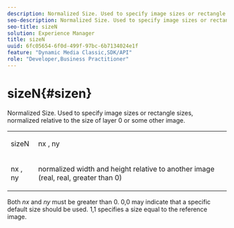 ```yaml
---
description: Normalized Size. Used to specify image sizes or rectangle sizes, normalized relative to the size of layer 0 or some other image.
seo-description: Normalized Size. Used to specify image sizes or rectangle sizes, normalized relative to the size of layer 0 or some other image.
seo-title: sizeN
solution: Experience Manager
title: sizeN
uuid: 6fc05654-6f0d-499f-97bc-6b7134024e1f
feature: "Dynamic Media Classic,SDK/API"
role: "Developer,Business Practitioner"
---
```


# sizeN{#sizen}

Normalized Size. Used to specify image sizes or rectangle sizes, normalized relative to the size of layer 0 or some other image.

<table id="simpletable_BB36205775D4447084E527E2630D28B9"> 
 <tr class="strow"> 
  <td class="stentry"> <p><span class="codeph"> <span class="varname"> sizeN</span> </span> </p></td> 
  <td class="stentry"> <p><span class="codeph"> <span class="varname"> nx</span> </span>, <span class="codeph"><span class="varname"> ny</span></span> </p></td> 
 </tr> 
 <tr class="strow"> 
  <td class="stentry"> <p><span class="codeph"> <span class="varname"> nx</span> </span>, <span class="codeph"><span class="varname"> ny</span></span> </p></td> 
  <td class="stentry"> <p>normalized width and height relative to another image (real, real, greater than 0) </p></td> 
 </tr> 
</table>

Both *nx* and *ny* must be greater than 0. 0,0 may indicate that a specific default size should be used. 1,1 specifies a size equal to the reference image. 
